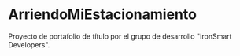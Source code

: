 # ArriendoMiEstacionamiento
Proyecto de portafolio de título por el grupo de desarrollo "IronSmart Developers".
